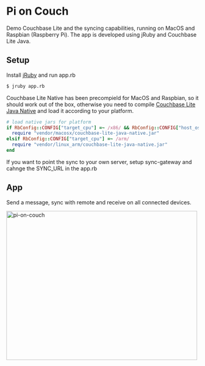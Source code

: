 # Pi on Couch
Demo Couchbase Lite and the syncing capabilities, running on MacOS and Raspbian
(Raspberry Pi). The app is developed using jRuby and Couchbase Lite Java.

## Setup
Install [jRuby](http://jruby.org/) and run app.rb

```bash
$ jruby app.rb
```

Couchbase Lite Native has been precompield for MacOS and Raspbian, so it should
work out of the box, otherwise you need to compile [Couchbase Lite Java
Native](https://github.com/couchbase/couchbase-lite-java-native) and load it
according to your platform.

```ruby
# load native jars for platform
if RbConfig::CONFIG["target_cpu"] =~ /x86/ && RbConfig::CONFIG["host_os"] =~ /darwin/
  require "vendor/macosx/couchbase-lite-java-native.jar"
elsif RbConfig::CONFIG["target_cpu"] =~ /arm/
  require "vendor/linux_arm/couchbase-lite-java-native.jar"
end
```

If you want to point the sync to your own server, setup sync-gateway and cahnge
the SYNC\_URL in the app.rb

## App

Send a message, sync with remote and receive on all connected devices.

<img src="https://farm6.staticflickr.com/5031/14411058895_c9be89a60d.jpg"
width="500" height="391" alt="pi-on-couch">
